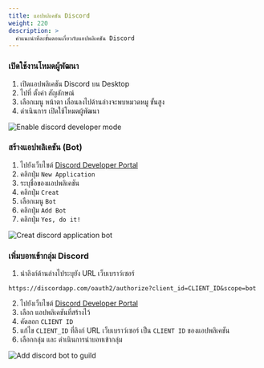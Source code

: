 ```yaml
---
title: แอปพลิเคชัน Discord
weight: 220
description: >
  คำแนะนำทีละขั้นตอนเกี่ยวกับแอปพลิเคชัน Discord
---
```


### เปิดใช้งานโหมดผู้พัฒนา

1. เปิดแอปพลิเคชัน Discord บน Desktop
2. ไปที่ ตั้งค่า สัญลักษณ์ <i class="fas fa-cog"></i>
3. เลือกเมนู หน้าตา เลื่อนลงไปด้านล่างจะพบหมวดหมู ขั้นสูง
4. ดำเนินการ เปิดใช้โหมดผู้พัฒนา

![Enable discord developer mode](/azael_dc-whitelisted/enable-discord-developer-mode.gif "Enable discord developer mode")

### สร้างแอปพลิเคชัน (Bot)

1. ไปยังเว็บไซต์ [Discord Developer Portal][discord-dev]
2. คลิกปุ่ม `New Application`
3. ระบุชื่อของแอปพลิเคชัน
4. คลิกปุ่ม `Creat`
5. เลือกเมนู `Bot`
6. คลิกปุ่ม `Add Bot`
7. คลิกปุ่ม `Yes, do it!`

![Creat discord application bot](/azael_dc-whitelisted/creat-discord-application-bot.gif "Creat discord application bot")

### เพิ่มบอทเข้ากลุ่ม Discord

1. นำลิงก์ด้านล่างไประบุยัง URL เว็บเบราว์เซอร์
```
https://discordapp.com/oauth2/authorize?client_id=CLIENT_ID&scope=bot
```
2. ไปยังเว็บไซต์ [Discord Developer Portal][discord-dev]
3. เลือก แอปพลิเคชันที่สร้างไว้
4. คัดลอก `CLIENT ID`
5. แก้ไข `CLIENT_ID` ที่ลิงก์ URL เว็บเบราว์เซอร์ เป็น `CLIENT ID` ของแอปพลิเคชัน
6. เลือกกลุ่ม และ ดำเนินการนำบอทเข้ากลุ่ม

![Add discord bot to guild](/azael_dc-whitelisted/add-discord-bot-to-guild.gif "Add discord bot to guild")

[discord]: https://discord.com
[discord-dev]: https://discord.com/developers/applications
